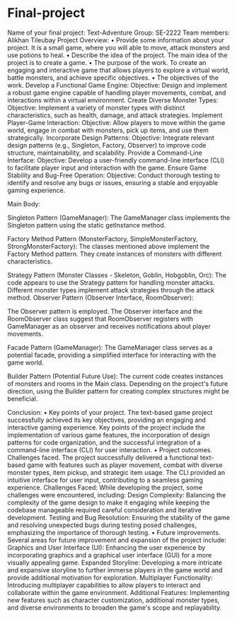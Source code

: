 # Final-project
Name of your final project: Text-Adventure 
Group: SE-2222
Team members: Alikhan Tileubay
Project Overview:
• Provide some information about your project. It is a small game, where you will able to move, attack monsters and use potions to heal.
• Describe the idea of the project. The main idea of the project is to create a game.
• The purpose of the work. To create an engaging and interactive game that allows players to explore a virtual world, battle monsters, and achieve specific objectives.
• The objectives of the work. Develop a Functional Game Engine:
    Objective: Design and implement a robust game engine capable of handling player movements, combat, and interactions within a virtual environment.
    Create Diverse Monster Types:
    Objective: Implement a variety of monster types with distinct characteristics, such as health, damage, and attack strategies.
    Implement Player-Game Interaction:
    Objective: Allow players to move within the game world, engage in combat with monsters, pick up items, and use them strategically.
    Incorporate Design Patterns:
    Objective: Integrate relevant design patterns (e.g., Singleton, Factory, Observer) to improve code structure, maintainability, and scalability.
    Provide a Command-Line Interface:
    Objective: Develop a user-friendly command-line interface (CLI) to facilitate player input and interaction with the game.
    Ensure Game Stability and Bug-Free Operation:
    Objective: Conduct thorough testing to identify and resolve any bugs or issues, ensuring a stable and enjoyable gaming experience.

Main Body:

Singleton Pattern (GameManager):
The GameManager class implements the Singleton pattern using the static getInstance method.

Factory Method Pattern (MonsterFactory, SimpleMonsterFactory, StrongMonsterFactory):
The classes mentioned above implement the Factory Method pattern. They create instances of monsters with different characteristics.

Strategy Pattern (Monster Classes - Skeleton, Goblin, Hobgoblin, Orc):
The code appears to use the Strategy pattern for handling monster attacks. Different monster types implement attack strategies through the attack method.
Observer Pattern (Observer Interface, RoomObserver):

The Observer pattern is employed. The Observer interface and the RoomObserver class suggest that RoomObserver registers with GameManager as an observer and receives notifications about player movements.

Facade Pattern (GameManager):
The GameManager class serves as a potential facade, providing a simplified interface for interacting with the game world.

Builder Pattern (Potential Future Use):
The current code creates instances of monsters and rooms in the Main class. Depending on the project's future direction, using the Builder pattern for creating complex structures might be beneficial.

Conclusion:
• Key points of your project. The text-based game project successfully achieved its key objectives, providing an engaging and interactive gaming experience. Key points of the project include the implementation of various game features, the incorporation of design patterns for code organization, and the successful integration of a command-line interface (CLI) for user interaction.
• Project outcomes. Challenges faced. The project successfully delivered a functional text-based game with features such as player movement, combat with diverse monster types, item pickup, and strategic item usage. The CLI provided an intuitive interface for user input, contributing to a seamless gaming experience.
Challenges Faced:
While developing the project, some challenges were encountered, including:
Design Complexity:
Balancing the complexity of the game design to make it engaging while keeping the codebase manageable required careful consideration and iterative development.
Testing and Bug Resolution:
Ensuring the stability of the game and resolving unexpected bugs during testing posed challenges, emphasizing the importance of thorough testing.
• Future improvements. Several areas for future improvement and expansion of the project include:
Graphics and User Interface (UI):
Enhancing the user experience by incorporating graphics and a graphical user interface (GUI) for a more visually appealing game.
Expanded Storyline:
Developing a more intricate and expansive storyline to further immerse players in the game world and provide additional motivation for exploration.
Multiplayer Functionality:
Introducing multiplayer capabilities to allow players to interact and collaborate within the game environment.
Additional Features:
Implementing new features such as character customization, additional monster types, and diverse environments to broaden the game's scope and replayability.

